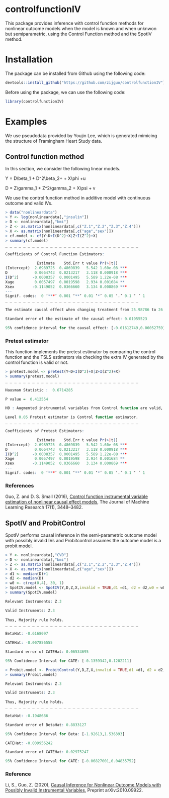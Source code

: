 # controlfunctionIV
This package provides inference with control function methods for nonlinear outcome models when the model is known and when unknwon but semiparametric, using  the Control Function method and the SpotIV method.

# Installation
The package can be installed from Github using the following code:
```R
devtools::install_github("https://github.com/zijguo/controlfunctionIV")
```
Before using the package, we can use the following code:
```R
library(controlfunctionIV)
```

# Examples

We use pseudodata provided by Youjin Lee, which is generated mimicing the structure of Framingham Heart Study data. 

## Control function method
In this section, we consider the following linear models.

Y = D\beta_1 + D^2\beta_2+ + X\phi +u 

D = Z\gamma_1 + Z^2\gamma_2 + X\psi + v

We use the control function method in additive model with continuous outcome and valid IVs.
```R
> data("nonlineardata")
> Y <- log(nonlineardata[,"insulin"])
> D <- nonlineardata[,"bmi"]
> Z <- as.matrix(nonlineardata[,c("Z.1","Z.2","Z.3","Z.4")])
> X <- as.matrix(nonlineardata[,c("age","sex")])
> cf.model <- cf(Y~D+I(D^2)+X|Z+I(Z^2)+X)
> summary(cf.model)
_ _ _ _ _ _ _ _ _ _ _ _ _ _ _ _ _ _ _ _ _ _ _ _ _ _ _ _ _ _ 

Coefficients of Control Function Estimators:

              Estimate    Std.Err t value Pr(>|t|)    
(Intercept)  2.6989725  0.4869839   5.542 1.60e-08 ***
D            0.0664743  0.0213217   3.118 0.000918 ***
I(D^2)      -0.0008357  0.0001495   5.589 1.22e-08 ***
Xage         0.0057497  0.0019598   2.934 0.001684 ** 
Xsex        -0.1149052  0.0366660   3.134 0.000869 ***
---
Signif. codes:  0 ‘***’ 0.001 ‘**’ 0.01 ‘*’ 0.05 ‘.’ 0.1 ‘ ’ 1
_ _ _ _ _ _ _ _ _ _ _ _ _ _ _ _ _ _ _ _ _ _ _ _ _ _ _ _ _ _ 

The estimate causal effect when changing treatment from 25.98786 to 26.98786 :  0.02220005 

Standard error of the estimate of the causal effect: 0.01955523 

95% confidence interval for the causal effect: [-0.01612749,0.06052759]
```
### Pretest estimator
This function implements the pretest estimator by comparing the control function and the TSLS estimators via checking the extra IV generated by the control function is valid or not.

```R
> pretest.model <- pretest(Y~D+I(D^2)+X|Z+I(Z^2)+X)
> summary(pretest.model)
_ _ _ _ _ _ _ _ _ _ _ _ _ _ _ _ _ _ _ _ _ _ _ _ _ _ _ _ _ _ 

Hausman Statistic :  0.6714285 

P value =  0.412554 

H0 : Augmented instrumental variables from Control function are valid, is not rejected. 

Level 0.05 Pretest estimator is Control function estimator. 
_ _ _ _ _ _ _ _ _ _ _ _ _ _ _ _ _ _ _ _ _ _ _ _ _ _ _ _ _ _ 

Coefficients of Pretest Estimators:

              Estimate    Std.Err t value Pr(>|t|)    
(Intercept)  2.6989725  0.4869839   5.542 1.60e-08 ***
D            0.0664743  0.0213217   3.118 0.000918 ***
I(D^2)      -0.0008357  0.0001495   5.589 1.22e-08 ***
Xage         0.0057497  0.0019598   2.934 0.001684 ** 
Xsex        -0.1149052  0.0366660   3.134 0.000869 ***
---
Signif. codes:  0 ‘***’ 0.001 ‘**’ 0.01 ‘*’ 0.05 ‘.’ 0.1 ‘ ’ 1
```

### References
Guo, Z. and D. S. Small (2016), [Control function instrumental variable estimation of nonlinear
causal effect models](https://www.jmlr.org/papers/volume17/14-379/14-379.pdf), The Journal of Machine Learning Research 17(1), 3448–3482.


## SpotIV and ProbitControl

SpotIV performs causal inference in the semi-parametric outcome model with possibly invalid IVs and Probitcontrol assumes the outcome model is a probit model.

```R
> Y <- nonlineardata[,"CVD"]
> D <- nonlineardata[,"bmi"]
> Z <- as.matrix(nonlineardata[,c("Z.1","Z.2","Z.3","Z.4")])
> X <- as.matrix(nonlineardata[,c("age","sex")])
> d1 <- median(D)+1
> d2 <- median(D)
> w0 <- c(rep(0,4), 30, 1)
> SpotIV.model <- SpotIV(Y,D,Z,X,invalid = TRUE,d1 =d1, d2 = d2,w0 = w0)
> summary(SpotIV.model)

Relevant Instruments: Z.3 

Valid Instruments: Z.3 
 
Thus, Majority rule holds. 
_ _ _ _ _ _ _ _ _ _ _ _ _ _ _ _ _ _ _ _ _ _ _ _ _ _ _ _ _ _ 

BetaHat: -0.6168097 

CATEHat: -0.007856555 

Standard error of CATEHat: 0.06534695 

95% Confidence Interval for CATE: [-0.1359342,0.1202211]
```

```R
> Probit.model <- ProbitControl(Y,D,Z,X,invalid = TRUE,d1 =d1, d2 = d2,w0 = w0)
> summary(Probit.model)

Relevant Instruments: Z.3 

Valid Instruments: Z.3 
 
Thus, Majority rule holds. 
_ _ _ _ _ _ _ _ _ _ _ _ _ _ _ _ _ _ _ _ _ _ _ _ _ _ _ _ _ _ 

BetaHat: -0.1948686 

Standard error of BetaHat: 0.8833127 

95% Confidence Interval for Beta: [-1.92613,1.536393]

CATEHat: -0.009956242 

Standard error of CATEHat: 0.02975247 

95% Confidence Interval for CATE: [-0.06827001,0.04835752]
```

### Reference
Li, S., Guo, Z. (2020), [Causal Inference for Nonlinear Outcome Models with Possibly Invalid Instrumental Variables](https://arxiv.org/abs/2010.09922), Preprint arXiv:2010.09922.
